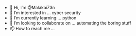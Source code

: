 - 👋 Hi, I’m @MalakaiZ3n
- 👀 I’m interested in ... cyber security
- 🌱 I’m currently learning ... python
- 💞️ I’m looking to collaborate on ... automating the boring stuff
- 📫 How to reach me ...

<!---
MalakaiZ3n/MalakaiZ3n is a ✨ special ✨ repository because its `README.md` (this file) appears on your GitHub profile.
You can click the Preview link to take a look at your changes.
--->
